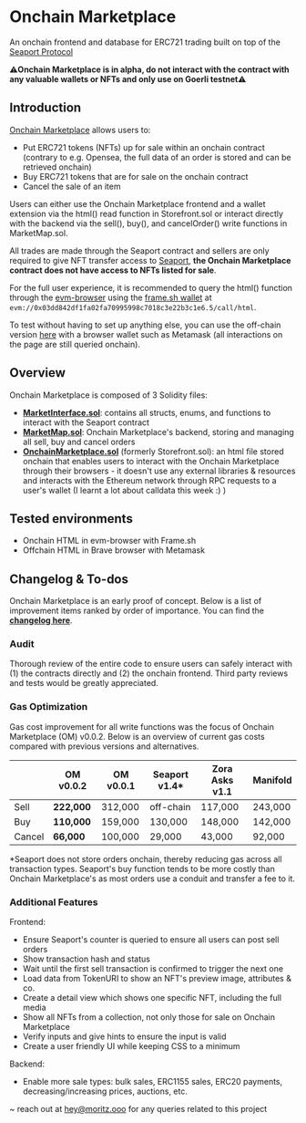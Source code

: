 # Onchain Marketplace
An onchain frontend and database for ERC721 trading built on top of the [Seaport Protocol](https://github.com/ProjectOpenSea/seaport)

⚠️**Onchain Marketplace is in alpha, do not interact with the contract with any valuable wallets or NFTs and only use on Goerli testnet**⚠️

## Introduction

[Onchain Marketplace](https://goerli.etherscan.io/address/0x03dd842df1fa02fa70995998c7018c3e22b3c1e6) allows users to:
- Put ERC721 tokens (NFTs) up for sale within an onchain contract (contrary to e.g. Opensea, the full data of an order is stored and can be retrieved onchain)
- Buy ERC721 tokens that are for sale on the onchain contract
- Cancel the sale of an item

Users can either use the Onchain Marketplace frontend and a wallet extension via the html() read function in Storefront.sol or interact directly with the backend via the sell(), buy(), and cancelOrder() write functions in MarketMap.sol. 

All trades are made through the Seaport contract and sellers are only required to give NFT transfer access to [Seaport](https://goerli.etherscan.io/address/0x00000000000001ad428e4906ae43d8f9852d0dd6), **the Onchain Marketplace contract does not have access to NFTs listed for sale**.

For the full user experience, it is recommended to query the html() function through the [evm-browser](https://github.com/nand2/evm-browser) using the [frame.sh wallet](https://frame.sh/) at `evm://0x03dd842df1fa02fa70995998c7018c3e22b3c1e6.5/call/html`.

To test without having to set up anything else, you can use the off-chain version [here](https://onchainmarketplace.mozrt.repl.co/v002.html) with a browser wallet such as Metamask (all interactions on the page are still queried onchain). 

## Overview

Onchain Marketplace is composed of 3 Solidity files:
- [**MarketInterface.sol**](https://github.com/mozrt2/Onchain-Marketplace/blob/main/foundry/src/MarketInterface.sol): contains all structs, enums, and functions to interact with the Seaport contract
- [**MarketMap.sol**](https://github.com/mozrt2/Onchain-Marketplace/blob/main/foundry/src/MarketMap.sol): Onchain Marketplace's backend, storing and managing all sell, buy and cancel orders
- [**OnchainMarketplace.sol**](https://github.com/mozrt2/Onchain-Marketplace/blob/main/foundry/src/OnchainMarketplace.sol) (formerly Storefront.sol): an html file stored onchain that enables users to interact with the Onchain Marketplace through their browsers - it doesn't use any external libraries & resources and interacts with the Ethereum network through RPC requests to a user's wallet (I learnt a lot about calldata this week :) )

## Tested environments

- Onchain HTML in evm-browser with Frame.sh
- Offchain HTML in Brave browser with Metamask

## Changelog & To-dos

Onchain Marketplace is an early proof of concept. Below is a list of improvement items ranked by order of importance. You can find the [**changelog here**](https://github.com/mozrt2/Onchain-Marketplace/blob/main/CHANGELOG.md). 

### Audit

Thorough review of the entire code to ensure users can safely interact with (1) the contracts directly and (2) the onchain frontend. Third party reviews and tests would be greatly appreciated.

### Gas Optimization

Gas cost improvement for all write functions was the focus of Onchain Marketplace (OM) v0.0.2. Below is an overview of current gas costs compared with previous versions and alternatives.

|                | **OM v0.0.2**   | OM v0.0.1       | Seaport v1.4*   | Zora Asks v1.1  | Manifold        |
| -------------- | --------------- | --------------- | --------------- | --------------- | --------------- |
| Sell           | **222,000**     | 312,000         | off-chain       | 117,000         | 243,000         |
| Buy            | **110,000**     | 159,000         | 130,000         | 148,000         | 142,000         |
| Cancel         | **66,000**      | 100,000         | 29,000          | 43,000          | 92,000          |

*Seaport does not store orders onchain, thereby reducing gas across all transaction types. Seaport's buy function tends to be more costly than Onchain Marketplace's as most orders use a conduit and transfer a fee to it. 

### Additional Features

Frontend:
- Ensure Seaport's counter is queried to ensure all users can post sell orders
- Show transaction hash and status 
- Wait until the first sell transaction is confirmed to trigger the next one
- Load data from TokenURI to show an NFT's preview image, attributes & co. 
- Create a detail view which shows one specific NFT, including the full media
- Show all NFTs from a collection, not only those for sale on Onchain Marketplace
- Verify inputs and give hints to ensure the input is valid
- Create a user friendly UI while keeping CSS to a minimum

Backend:
- Enable more sale types: bulk sales, ERC1155 sales, ERC20 payments, decreasing/increasing prices, auctions, etc. 


~
reach out at hey@moritz.ooo for any queries related to this project
